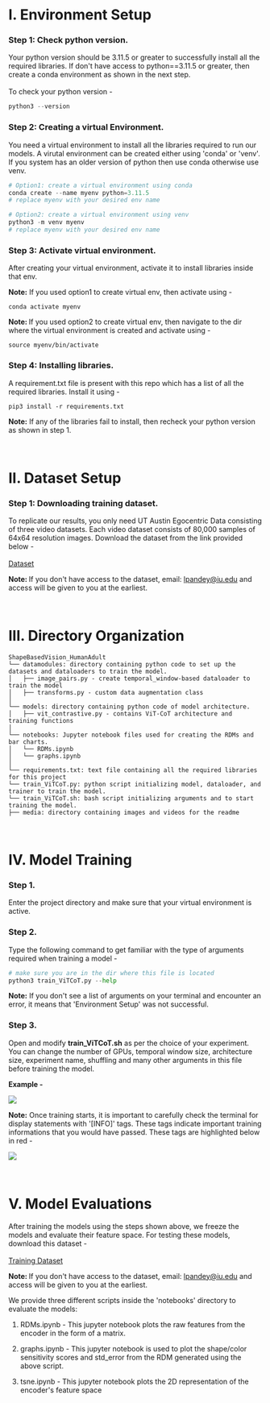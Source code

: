 # I. Environment Setup

### Step 1: Check python version. 
Your python version should be 3.11.5 or greater to successfully install all the required libraries. If don't have access to python==3.11.5 or greater, then create a conda environment as shown in the next step. 
<br><br>
To check your python version - 

```python
python3 --version
```

### Step 2: Creating a virtual Environment.
You need a virtual environment to install all the libraries required to run our models. A virutal environment can be created either using 'conda' or 'venv'. If you system has an older version of python then use conda otherwise use venv.

```python
# Option1: create a virtual environment using conda
conda create --name myenv python=3.11.5 
# replace myenv with your desired env name
```

```python
# Option2: create a virtual environment using venv
python3 -m venv myenv 
# replace myenv with your desired env name
```

### Step 3: Activate virtual environment.
After creating your virtual environment, activate it to install libraries inside that env.

<b>Note:</b> If you used option1 to create virtual env, then activate using - 

```
conda activate myenv
```

<b>Note: </b> If you used option2 to create virtual env, then navigate to the dir where the virtual environment is created and activate using - 

```
source myenv/bin/activate
```

### Step 4: Installing libraries.
A requirement.txt file is present with this repo which has a list of all the required libraries. Install it using - 

```python3
pip3 install -r requirements.txt
```

<b>Note:</b> If any of the libraries fail to install, then recheck your python version as shown in step 1.

<br>

# II. Dataset Setup

### Step 1: Downloading training dataset.
To replicate our results, you only need UT Austin Egocentric Data consisting of three video datasets. Each video dataset consists of 80,000 samples of 64x64 resolution images. Download the dataset from the link provided below - 
<br>
<br>
<a href="www.google.com">Dataset</a>

<b>Note: </b>If you don't have access to the dataset, email: lpandey@iu.edu and access will be given to you at the earliest.

<br>

# III. Directory Organization

```
ShapeBasedVision_HumanAdult
└── datamodules: directory containing python code to set up the datasets and dataloaders to train the model.
│   ├── image_pairs.py - create temporal_window-based dataloader to train the model
│   ├── transforms.py - custom data augmentation class
│
└── models: directory containing python code of model architecture.
│   ├── vit_contrastive.py - contains ViT-CoT architecture and training functions
│
└── notebooks: Jupyter notebook files used for creating the RDMs and bar charts.
│   └── RDMs.ipynb
│   └── graphs.ipynb
│    
└── requirements.txt: text file containing all the required libraries for this project
└── train_ViTCoT.py: python script initializing model, dataloader, and trainer to train the model.
└── train_ViTCoT.sh: bash script initializing arguments and to start training the model. 
├── media: directory containing images and videos for the readme
```

<br>


# IV. Model Training

### Step 1.
Enter the project directory and make sure that your virtual environment is active.

### Step 2.
Type the following command to get familiar with the type of arguments required when training a model -

```python
# make sure you are in the dir where this file is located
python3 train_ViTCoT.py --help
```

<b>Note:</b> If you don't see a list of arguments on your terminal and encounter an error, it means that 'Environment Setup' was not successful.

### Step 3.

Open and modify <b>train_ViTCoT.sh</b> as per the choice of your experiment. You can change the number of GPUs, temporal window size, architecture size, experiment name, shuffling and many other arguments in this file before training the model.

<b>Example - </b>

<img src="./media/sh_ss.png"></img>


<b>Note:</b> Once training starts, it is important to carefully check the terminal for display statements with '[INFO]' tags. These tags indicate important training informations that you would have passed. These tags are highlighted below in red - 

<img src="./media/terminal.png"></img>

<br>

# V. Model Evaluations

After training the models using the steps shown above, we freeze the models and evaluate their feature space. For testing these models, download this dataset - 
<br>
<br>
<a href="www.google.com](https://indiana-my.sharepoint.com/:u:/g/personal/lpandey_iu_edu/EQ72pxIdZnhLu3t0eKPUB_sBIR8v9sP3XYLWl5kYhvDnVA?e=JkwPJT)">Training Dataset</a>

<b>Note: </b>If you don't have access to the dataset, email: lpandey@iu.edu and access will be given to you at the earliest.


We provide three different scripts inside the 'notebooks' directory to evaluate the models: 

1. RDMs.ipynb  - This jupyter notebook plots the raw features from the encoder in the form of a matrix. 

2. graphs.ipynb - This jupyter notebook is used to plot the shape/color sensitivity scores and std_error from the RDM generated using the above script.

3. tsne.ipynb - This jupyter notebook plots the 2D representation of the encoder's feature space

